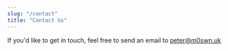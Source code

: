 ```yaml
---
slug: "/contact"
title: "Contact Us"
---
```


If you'd like to get in touch, feel free to send an email to [peter@m0swn.uk](mailto:peter@m0swn.uk)